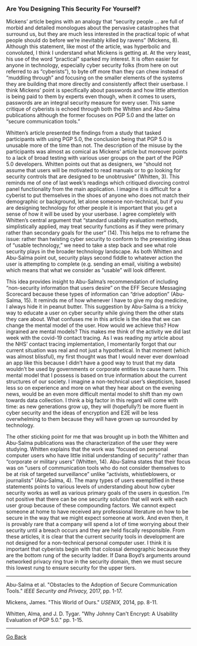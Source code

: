 ### Are You Designing This Security For Yourself?

Mickens’ article begins with an analogy that “security people … are full of
morbid and detailed monologues about the pervasive catastrophes that surround
us, but they are much less interested in the practical topic of what people
should do before we’re inevitably killed by ravens” (Mickens, 8). Although this
statement, like most of the article, was hyperbolic and convoluted, I think I
understand what Mickens is getting at. At the very least, his use of the word
“practical” sparked my interest. It is often easier for anyone in technology,
especially cyber security folks (from here on out referred to as “cyberists”),
to byte off more than they can chew instead of “muddling through” and focusing
on the smaller elements of the systems they are building that more directly and
consistently affect their userbase. I think Mickens’ point is specifically about
passwords and how little attention is being paid to them by experts even though,
when it comes to users, passwords are an integral security measure for every
user. This same critique of cyberists is echoed through both the Whitten and
Abu-Salma publications although the former focuses on PGP 5.0 and the latter on
“secure communication tools.”

Whitten’s article presented the findings from a study that tasked participants
with using PGP 5.0, the conclusion being that PGP 5.0 is unusable more of the
time than not. The description of the misuse by the participants was almost as
comical as Mickens’ article but moreover points to a lack of broad testing with
various user groups on the part of the PGP 5.0 developers. Whitten points out
that as designers, we “should not assume that users will be motivated to read
manuals or to go looking for security controls that are designed to be
unobtrusive” (Whitten, 3). This reminds me of one of last week’s readings which
critiqued divorcing control panel functionality from the main application. I
imagine it is difficult for a cyberist to put themselves in the shoes of anyone
who does not match their demographic or background, let alone someone
non-technical, but if you are designing technology for other people it is
important that you get a sense of how it will be used by your userbase. I agree
completely with Whitten’s central argument that “standard usability evaluation
methods, simplistically applied, may treat security functions as if they were
primary rather than secondary goals for the user” (14). This helps me to reframe
the issue: rather than twisting cyber security to conform to the preexisting
ideas of “usable technology,” we need to take a step back and see what role
security plays in the broader technology landscape. As both Whitten and
Abu-Salma point out, security plays second fiddle to whatever action the user is
attempting to complete (e.g. sending an email, visiting a website) which means
that what we consider as “usable” will look different.

This idea provides insight to Abu-Salma’s recommendation of including
“non-security information that users desire” on the EFF Secure Messaging
Scorecard because these types of information can “drive adoption” (Abu-Salma,
15). It reminds me of how whenever I have to give my dog medicine, I always hide
it in peanut butter. This suggestion by Abu-Salma is a tricky way to educate a
user on cyber security while giving them the other stats they care about. What
confuses me in this article is the idea that we can change the mental model of
the user. How would we achieve this? How ingrained are mental models? This makes
me think of the activity we did last week with the covid-19 contact tracing. As
I was reading my article about the NHS’ contact tracing implementation, I
momentarily forgot that our current situation was real and not just a
hypothetical. In that moment (which was almost blissful), my first thought was
that I would never ever download an app like this because I didn’t have a good
way to trust that my data wouldn’t be used by governments or corporate entities
to cause harm. This mental model that I possess is based on true information
about the current structures of our society. I imagine a non-technical user’s
skepticism, based less so on experience and more on what they hear about on the
evening news, would be an even more difficult mental model to shift than my own
towards data collection. I think a big factor in this regard will come with
time: as new generations grow up, they will (hopefully?) be more fluent in cyber
security and the ideas of encryption and E2E will be less overwhelming to them
because they will have grown up surrounded by technology.

The other sticking point for me that was brought up in both the Whitten and
Abu-Salma publications was the characterization of the user they were studying.
Whitten explains that the work was “focused on personal computer users who have
little initial understanding of security” rather than “corporate or military
users” (Whitten, 14). Abu-Salma states that their focus was on “users of communication
tools who do not consider themselves to be at risk of targeted surveillance”
unlike “activists, whistleblowers, or journalists” (Abu-Salma, 4). The many types of users
exemplified in these statements points to various levels of understanding about
how cyber security works as well as various primary goals of the users in
question. I’m not positive that there can be one security solution that will
work with each user group because of these compounding factors. We cannot expect
someone at home to have received any professional literature on how to be secure
in the way that we might expect someone at work. And even then, it is provably
rare that a company will spend a lot of time worrying about their security until
a breach occurs and they are held fiscally responsible. From these articles, it
is clear that the current security tools in development are not designed for a
non-technical personal computer user. I think it is important that cyberists
begin with that colossal demographic because they are the bottom rung of the
security ladder. If Dana Boyd’s arguments around networked privacy ring true in
the security domain, then we must secure this lowest rung to ensure security for
the upper tiers. 


---


Abu-Salma et al. "Obstacles to the Adoption of Secure Communication Tools."
*IEEE Security and Privacy,* 2017, pp. 1-17.

Mickens, James. "This World of Ours." *USENIX,* 2014, pp. 8-11.

Whitten, Alma, and J. D. Tygar. "Why Johnny Can't Encrypt: A Usability
Evaluation of PGP 5.0." pp. 1-15.




---
[Go Back](https://cosbeyr.github.io/Data-Dilemmas/)
